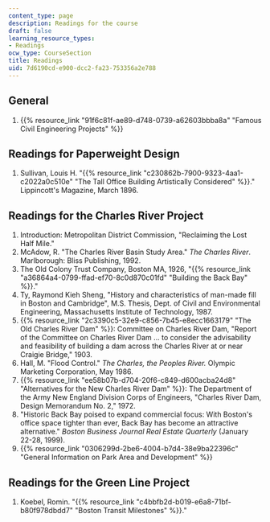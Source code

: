 ```yaml
---
content_type: page
description: Readings for the course
draft: false
learning_resource_types:
- Readings
ocw_type: CourseSection
title: Readings
uid: 7d6190cd-e900-dcc2-fa23-753356a2e788
---
```

## General

1. {{% resource_link "91f6c81f-ae89-d748-0739-a62603bbba8a" "Famous Civil Engineering Projects" %}}

## Readings for Paperweight Design

1. Sullivan, Louis H. "{{% resource_link "c230862b-7900-9323-4aa1-c2022a0c510e" "The Tall Office Building Artistically Considered" %}}." Lippincott's Magazine, March 1896.

## Readings for the Charles River Project

1. Introduction: Metropolitan District Commission, "Reclaiming the Lost Half Mile."
2. McAdow, R. "The Charles River Basin Study Area." *The Charles River*. Marlborough: Bliss Publishing, 1992.
3. The Old Colony Trust Company, Boston MA, 1926, "{{% resource_link "a36864a4-0799-ffad-ef70-8c0d870c01fd" "Building the Back Bay" %}}."
4. Ty, Raymond Kieh Sheng, "History and characteristics of man-made fill in Boston and Cambridge", M.S. Thesis, Dept. of Civil and Environmental Engineering, Massachusetts Institute of Technology, 1987.
5. {{% resource_link "2c3390c5-32e9-c856-7b45-e8ecc1663179" "The Old Charles River Dam" %}}: Committee on Charles River Dam, "Report of the Committee on Charles River Dam … to consider the advisability and feasibility of building a dam across the Charles River at or near Craigie Bridge," 1903.
6. Hall, M. "Flood Control." *The Charles, the Peoples River.* Olympic Marketing Corporation, May 1986.
7. {{% resource_link "ee58b07b-d704-20f6-c849-d600acba24d8" "Alternatives for the New Charles River Dam" %}}: The Department of the Army New England Division Corps of Engineers, "Charles River Dam, Design Memorandum No. 2," 1972.
8. "Historic Back Bay poised to expand commercial focus: With Boston's office space tighter than ever, Back Bay has become an attractive alternative." *Boston Business Journal Real Estate Quarterly* (January 22-28, 1999).
9. {{% resource_link "0306299d-2be6-4004-b7d4-38e9ba22396c" "General Information on Park Area and Development" %}}

## Readings for the Green Line Project

1. Koebel, Romin. "{{% resource_link "c4bbfb2d-b019-e6a8-71bf-b80f978dbdd7" "Boston Transit Milestones" %}}."
